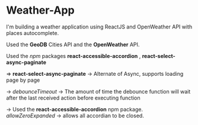 # Weather-App

I'm building a weather application using ReactJS and OpenWeather API with places autocomplete.

Used the **GeoDB** Cities API and the **OpenWeather** API.

Used the _npm_ packages **react-accessible-accordion** , **react-select-async-paginate**

=> **react-select-async-paginate** -> Alternate of Async, supports loading page by page

-> _debounceTimeout_ -> The amount of time the debounce function will wait after the last received action before executing function

-> Used the **react-accessible-accordion** npm package. 
*allowZeroExpanded* -> allows all accordian to be closed. 